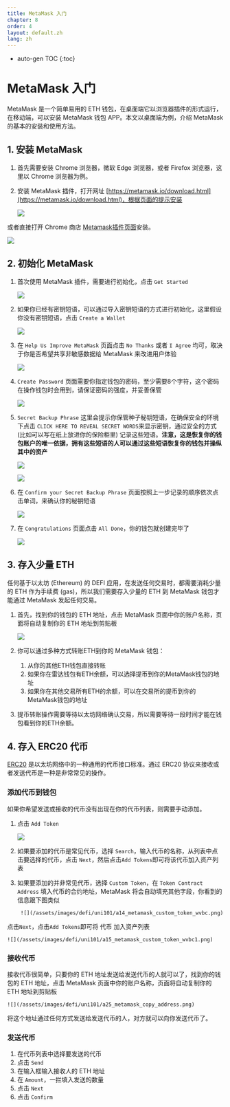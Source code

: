 ```yaml
---
title: MetaMask 入门
chapter: 8
order: 4
layout: default.zh
lang: zh
---
```


* auto-gen TOC
{:toc}

# MetaMask 入门

MetaMask 是一个简单易用的 ETH 钱包，在桌面端它以浏览器插件的形式运行，在移动端，可以安装 MetaMask 钱包 APP。本文以桌面端为例，介绍 MetaMask 的基本的安装和使用方法。

## 1. 安装 MetaMask

1. 首先需要安装 Chrome 浏览器，微软 Edge 浏览器，或者 Firefox 浏览器，这里以 Chrome 浏览器为例。

2. 安装 MetaMask 插件，打开网址 [https://metamask.io/download.html](https://metamask.io/download.html)，根据页面的提示安装

    ![](/assets/images/defi/uni101/a01_metamask_download.png)

或者直接打开 Chrome 商店 [Metamask插件页面](https://chrome.google.com/webstore/detail/nkbihfbeogaeaoehlefnkodbefgpgknn)安装。

   ![](/assets/images/defi/uni101/a02_metamask_chrome.png)

## 2. 初始化 MetaMask

1. 首次使用 MetaMask 插件，需要进行初始化，点击 `Get Started`

    ![](/assets/images/defi/uni101/a03_metamask_get_started.png)

2. 如果你已经有密钥短语，可以通过导入密钥短语的方式进行初始化，这里假设你没有密钥短语，点击 `Create a Wallet`

    ![](/assets/images/defi/uni101/a04_metamask_create_a_wallet.png)

3. 在 `Help Us Improve MetaMask` 页面点击 `No Thanks` 或者 `I Agree` 均可，取决于你是否希望共享非敏感数据给 MetaMask 来改进用户体验

    ![](/assets/images/defi/uni101/a05_metamask_agreement.png)

4. `Create Password` 页面需要你指定钱包的密码，至少需要8个字符，这个密码在操作钱包时会用到，请保证密码的强度，并妥善保管

    ![](/assets/images/defi/uni101/a06_metamask_new_password.png)

5. `Secret Backup Phrase` 这里会提示你保管种子秘钥短语，在确保安全的环境下点击 `CLICK HERE TO REVEAL SECRET WORDS`来显示密钥，通过安全的方式 (比如可以写在纸上放进你的保险柜里) 记录这些短语。**注意，这是恢复你的钱包账户的唯一依据，拥有这些短语的人可以通过这些短语恢复你的钱包并操纵其中的资产**

    ![](/assets/images/defi/uni101/a07_metamask_backup_phrase.png)

    ![](/assets/images/defi/uni101/a08_metamask_backup_phrase1.png)

6. 在 `Confirm your Secret Backup Phrase` 页面按照上一步记录的顺序依次点击单词，来确认你的秘钥短语

    ![](/assets/images/defi/uni101/a09_metamask_confirm_phrase1.png)

7. 在 `Congratulations` 页面点击 `All Done`，你的钱包就创建完毕了

    ![](/assets/images/defi/uni101/a10_metamask_all_done.png)

## 3. 存入少量 ETH

任何基于以太坊 (Ethereum) 的 DEFI 应用，在发送任何交易时，都需要消耗少量的 ETH 作为手续费 (gas)，所以我们需要存入少量的 ETH 到 MetaMask 钱包才能通过 MetaMask 发起任何交易。

1. 首先，找到你的钱包的 ETH 地址，点击 MetaMask 页面中你的账户名称，页面将自动复制你的 ETH 地址到剪贴板

    ![](/assets/images/defi/uni101/a25_metamask_copy_address.png)

2. 你可以通过多种方式转账ETH到你的 MetaMask 钱包：
     1. 从你的其他ETH钱包直接转账
     2. 如果你在雷达钱包有ETH余额，可以选择提币到你的MetaMask钱包的地址
     3. 如果你在其他交易所有ETH的余额，可以在交易所的提币到你的MetaMask钱包的地址
3. 提币转账操作需要等待以太坊网络确认交易，所以需要等待一段时间才能在钱包看到你的ETH余额。

## 4. 存入 ERC20 代币

[ERC20](https://eips.ethereum.org/EIPS/eip-20) 是以太坊网络中的一种通用的代币接口标准。通过 ERC20 协议来接收或者发送代币是一种是非常常见的操作。

### 添加代币到钱包

如果你希望发送或接收的代币没有出现在你的代币列表，则需要手动添加。
1. 点击 `Add Token`

    ![](/assets/images/defi/uni101/a12_metamask_add_token.png)

2. 如果要添加的代币是常见代币，选择 `Search`，输入代币的名称，从列表中点击要选择的代币，点击 `Next`，然后点击`Add Tokens`即可将该代币加入资产列表
3. 如果要添加的并非常见代币，选择 `Custom Token`，在 `Token Contract Address` 填入代币的合约地址，MetaMask 将会自动填充其他字段，你看到的信息跟下图类似

		![](/assets/images/defi/uni101/a14_metamask_custom_token_wvbc.png)

点击`Next`，点击`Add Tokens`即可将 代币 加入资产列表

    ![](/assets/images/defi/uni101/a15_metamask_custom_token_wvbc1.png)

### 接收代币

接收代币很简单，只要你的 ETH 地址发送给发送代币的人就可以了，找到你的钱包的 ETH 地址，点击 MetaMask 页面中你的账户名称，页面将自动复制你的 ETH 地址到剪贴板

    ![](/assets/images/defi/uni101/a25_metamask_copy_address.png)

将这个地址通过任何方式发送给发送代币的人，对方就可以向你发送代币了。

### 发送代币

1. 在代币列表中选择要发送的代币
2. 点击 `Send`
3. 在输入框输入接收人的 ETH 地址
4. 在 `Amount`，一拦填入发送的数量
5. 点击 `Next`
6. 点击 `Confirm`



